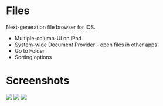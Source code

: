 Files
=============

Next-generation file browser for iOS.

 * Multiple-column-UI on iPad
 * System-wide Document Provider - open files in other apps
 * Go to Folder
 * Sorting options

Screenshots
=============

[![](https://lh3.googleusercontent.com/-1rA6D1mWab8/V13lYVTCLlI/AAAAAAAACNY/vOSSFBOGEiIZgjFusnQ-Pw_12tkVycISACCo/s800/1.jpg)](https://lh3.googleusercontent.com/-1rA6D1mWab8/V13lYVTCLlI/AAAAAAAACNY/vOSSFBOGEiIZgjFusnQ-Pw_12tkVycISACCo/s800/1.jpg)
[![](https://lh3.googleusercontent.com/-OtViE0Sf4iA/V13lYdicnQI/AAAAAAAACNU/Pb0nc6UwGA8K1Q-GyND0thjGbLU1pXgBgCCo/s800/2.jpg)](https://lh3.googleusercontent.com/-OtViE0Sf4iA/V13lYdicnQI/AAAAAAAACNU/Pb0nc6UwGA8K1Q-GyND0thjGbLU1pXgBgCCo/s800/2.jpg)
[![](https://lh3.googleusercontent.com/-jH_SNSsS4nk/V13lYbgRxZI/AAAAAAAACNQ/fVjQ-PGLhhg3T5fG8cmQ5eTtFy2Gl_-4ACCo/s800/3.jpg)](https://lh3.googleusercontent.com/-jH_SNSsS4nk/V13lYbgRxZI/AAAAAAAACNQ/fVjQ-PGLhhg3T5fG8cmQ5eTtFy2Gl_-4ACCo/s800/3.jpg)